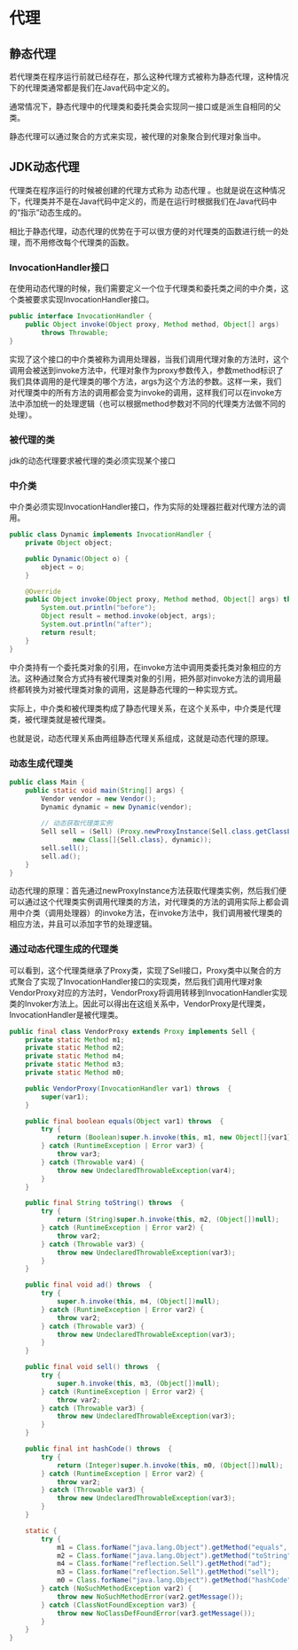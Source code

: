 # 代理

## 静态代理

若代理类在程序运行前就已经存在，那么这种代理方式被称为静态代理，这种情况下的代理类通常都是我们在Java代码中定义的。

通常情况下，静态代理中的代理类和委托类会实现同一接口或是派生自相同的父类。

静态代理可以通过聚合的方式来实现，被代理的对象聚合到代理对象当中。

## JDK动态代理

代理类在程序运行的时候被创建的代理方式称为 动态代理 。也就是说在这种情况下，代理类并不是在Java代码中定义的，而是在运行时根据我们在Java代码中的“指示”动态生成的。

相比于静态代理，动态代理的优势在于可以很方便的对代理类的函数进行统一的处理，而不用修改每个代理类的函数。

### InvocationHandler接口

在使用动态代理的时候，我们需要定义一个位于代理类和委托类之间的中介类，这个类被要求实现InvocationHandler接口。

```java
public interface InvocationHandler {
    public Object invoke(Object proxy, Method method, Object[] args)
        throws Throwable;
}
```

实现了这个接口的中介类被称为调用处理器，当我们调用代理对象的方法时，这个调用会被送到invoke方法中，代理对象作为proxy参数传入，参数method标识了我们具体调用的是代理类的哪个方法，args为这个方法的参数。这样一来，我们对代理类中的所有方法的调用都会变为invoke的调用，这样我们可以在invoke方法中添加统一的处理逻辑（也可以根据method参数对不同的代理类方法做不同的处理）。

### 被代理的类

jdk的动态代理要求被代理的类必须实现某个接口

### 中介类

中介类必须实现InvocationHandler接口，作为实际的处理器拦截对代理方法的调用。

```java
public class Dynamic implements InvocationHandler {
    private Object object;

    public Dynamic(Object o) {
        object = o;
    }

    @Override
    public Object invoke(Object proxy, Method method, Object[] args) throws Throwable {
        System.out.println("before");
        Object result = method.invoke(object, args);
        System.out.println("after");
        return result;
    }
}
```

中介类持有一个委托类对象的引用，在invoke方法中调用类委托类对象相应的方法。这种通过聚合方式持有被代理类对象的引用，把外部对invoke方法的调用最终都转换为对被代理类对象的调用，这是静态代理的一种实现方式。

实际上，中介类和被代理类构成了静态代理关系，在这个关系中，中介类是代理类，被代理类就是被代理类。

也就是说，动态代理关系由两组静态代理关系组成，这就是动态代理的原理。

### 动态生成代理类

```java
public class Main {
    public static void main(String[] args) {
        Vendor vendor = new Vendor();
        Dynamic dynamic = new Dynamic(vendor);
		
        // 动态获取代理类实例
        Sell sell = (Sell) (Proxy.newProxyInstance(Sell.class.getClassLoader(), 
                new Class[]{Sell.class}, dynamic));
        sell.sell();
        sell.ad();
    }
}
```

动态代理的原理：首先通过newProxyInstance方法获取代理类实例，然后我们便可以通过这个代理类实例调用代理类的方法，对代理类的方法的调用实际上都会调用中介类（调用处理器）的invoke方法，在invoke方法中，我们调用被代理类的相应方法，并且可以添加字节的处理逻辑。

### 通过动态代理生成的代理类

可以看到，这个代理类继承了Proxy类，实现了Sell接口，Proxy类中以聚合的方式聚合了实现了InvocationHandler接口的实现类，然后我们调用代理对象VendorProxy对应的方法时，VendorProxy将调用转移到InvocationHandler实现类的Invoker方法上。因此可以得出在这组关系中，VendorProxy是代理类，InvocationHandler是被代理类。

```java
public final class VendorProxy extends Proxy implements Sell {
    private static Method m1;
    private static Method m2;
    private static Method m4;
    private static Method m3;
    private static Method m0;

    public VendorProxy(InvocationHandler var1) throws  {
        super(var1);
    }

    public final boolean equals(Object var1) throws  {
        try {
            return (Boolean)super.h.invoke(this, m1, new Object[]{var1});
        } catch (RuntimeException | Error var3) {
            throw var3;
        } catch (Throwable var4) {
            throw new UndeclaredThrowableException(var4);
        }
    }

    public final String toString() throws  {
        try {
            return (String)super.h.invoke(this, m2, (Object[])null);
        } catch (RuntimeException | Error var2) {
            throw var2;
        } catch (Throwable var3) {
            throw new UndeclaredThrowableException(var3);
        }
    }

    public final void ad() throws  {
        try {
            super.h.invoke(this, m4, (Object[])null);
        } catch (RuntimeException | Error var2) {
            throw var2;
        } catch (Throwable var3) {
            throw new UndeclaredThrowableException(var3);
        }
    }

    public final void sell() throws  {
        try {
            super.h.invoke(this, m3, (Object[])null);
        } catch (RuntimeException | Error var2) {
            throw var2;
        } catch (Throwable var3) {
            throw new UndeclaredThrowableException(var3);
        }
    }

    public final int hashCode() throws  {
        try {
            return (Integer)super.h.invoke(this, m0, (Object[])null);
        } catch (RuntimeException | Error var2) {
            throw var2;
        } catch (Throwable var3) {
            throw new UndeclaredThrowableException(var3);
        }
    }

    static {
        try {
            m1 = Class.forName("java.lang.Object").getMethod("equals", Class.forName("java.lang.Object"));
            m2 = Class.forName("java.lang.Object").getMethod("toString");
            m4 = Class.forName("reflection.Sell").getMethod("ad");
            m3 = Class.forName("reflection.Sell").getMethod("sell");
            m0 = Class.forName("java.lang.Object").getMethod("hashCode");
        } catch (NoSuchMethodException var2) {
            throw new NoSuchMethodError(var2.getMessage());
        } catch (ClassNotFoundException var3) {
            throw new NoClassDefFoundError(var3.getMessage());
        }
    }
}
```

















